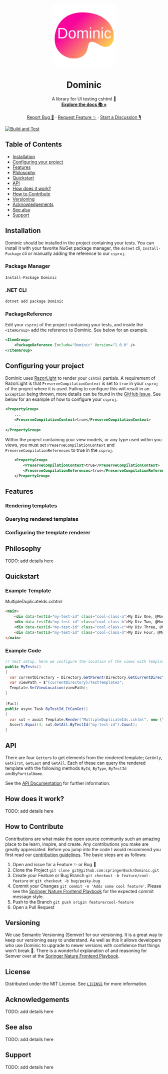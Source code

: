 <p align="center">
  <a href="https://github.com/springerBuck/Dominic">
    <img src="images/logo.png" alt="Dominic Logo" height="200" width="200">
  </a>

  <h1 align="center">Dominic</h1>

  <p align="center">
    A library for UI testing cshtml 🧪
    <br />
    <a href="https://github.com/springerBuck/Dominic"><strong>Explore the docs 📚 »</strong></a>
    <br />
    <br />
    <a href="https://github.com/springerBuck/Dominic/issues">Report Bug 🐛</a>
    ·
    <a href="https://github.com/springerBuck/Dominic/issues">Request Feature ✨</a>
    ·
    <a href="https://github.com/springerBuck/Dominic/discussions">Start a Discussion 🎙</a>
  </p>
</p>

[![Build and Test](https://github.com/springerBuck/Dominic/actions/workflows/build-and-test.yml/badge.svg)](https://github.com/springerBuck/Dominic/actions/workflows/build-and-test.yml)

## Table of Contents
 - [Installation](#installation)
 - [Configuring your project](#configuring-your-project)
 - [Features](#features)
 - [Philosophy](#philosophy)
 - [Quickstart](#quickstart)
 - [API](#api)
 - [How does it work?](#how-does-it-work?)
 - [How to Contribute](#how-to-Contribute)
 - [Versioning](#versioning)
 - [Acknowledgements](#acknowledgements)
 - [See also](#see-also)
 - [Support](#support)

## Installation
Dominic should be installed in the project containing your tests. You can install it with your favorite NuGet package manager, the `dotnet` cli, `Install-Package` cli or manually adding the reference to our `csproj`.

### Package Manager
`Install-Package Dominic`
### .NET CLI
`dotnet add package Dominic`
### PackageReference
Edit your `csproj` of the project containing your tests, and inside the `<ItemGroup>` add the reference to Dominic. See below for an example.

```XML
<ItemGroup>
    <PackageReference Include="Dominic" Version="1.0.0" />
</ItemGroup>
```

## Configuring your project
Dominic uses [RazorLight](https://github.com/toddams/RazorLight) to render your `cshtml` partials. A requirement of RazorLight is that `PreserveCompilationContext` is set to `true` in your `csproj` of the project where it is used. Failing to configure this will result in an `Exception` being thrown, more details can be found in the [GitHub Issue](https://github.com/toddams/RazorLight/issues/127). See below for an example of how to configure your `csproj`.

```XML
<PropertyGroup>
    ...
    <PreserveCompilationContext>true</PreserveCompilationContext>
    ...
</PropertyGroup>
```

Within the project containing your view models, or any type used within you views, you must set `PreserveCompilationContext` and `PreserveCompilationReferences` to true in the `csproj`. 

```XML
    <PropertyGroup>
        <PreserveCompilationContext>true</PreserveCompilationContext>
        <PreserveCompilationReferences>true</PreserveCompilationReferences>
    </PropertyGroup>
```

## Features
### Rendering templates

### Querying rendered templates

### Configuring the template renderer

## Philosophy
TODO: add details here

## Quickstart
### Example Template
MultipleDuplicateIds.cshtml
```html
<main>
    <div data-testId="my-test-id" class="cool-class-a">My Div One, @Model.TestText</div>
    <div data-testId="my-test-id" class="cool-class-b">My Div Two, @Model.TestText</div>
    <div data-testId="my-test-id" class="cool-class-c">My Div Three, @Model.TestText</div>
    <div data-testId="my-test-id" class="cool-class-d">My Div Four, @Model.TestText</div>
</main>
```

### Example Code
```cs
// test setup, here we configure the location of the views with Template.SetViewLocation()
public MyTests()
{
  var currentDirectory = Directory.GetParent(Directory.GetCurrentDirectory());
  var viewPath = $"{currentDirectory}/TestTemplates";
  Template.SetViewLocation(viewPath);
}

[Fact]
public async Task ByTestId_ItCanGet()
{
  var sut = await Template.Render("MultipleDuplicateIds.cshtml", new {TestText = "Hello World"});
  Assert.Equal(4, sut.GetAll.ByTestId("my-test-id").Count);
}
```


## API
There are four `Getter`s to get elements from the rendered template; `GetOnly`, `GetFirst`, `GetLast` and `GetAll`. Each of these can query the rendered template with the following methods `ById`, `ByType`, `ByTestId` and`ByPartialName`. 

See the [API Documentation](API.md) for further information.

## How does it work?
TODO: add details here

## How to Contribute
Contributions are what make the open source community such an amazing place to be learn, inspire, and create. Any contributions you make are greatly appreciated. Before you jump into the code I would recommend you first read our [contribution guidelines](CONTRIBUTING.md). The basic steps are as follows:

1. Open and issue for a Feature ✨ or Bug 🐛
1. Clone the Project `git clone git@github.com:springerBuck/Dominic.git`
1. Create your Feature or Bug Branch `git checkout -b feature/cool-feature` or `git checkout -b bug/pesky-bug`
1. Commit your Changes `git commit -m 'Adds some cool feature'`. Please see the [Springer Nature Frontend Playbook](https://github.com/springernature/frontend-playbook/blob/main/git/git.md#commit-messages) for the expected commit message style.
1. Push to the Branch `git push origin feature/cool-feature`
1. Open a Pull Request

## Versioning
We use Semantic Versioning (Semver) for our versioning. It is a great way to keep our versioning easy to understand. As well as this it allows developers who use Dominic to upgrade to newer versions with confidence that things won't break 🙂. There is a wonderful explanation of and reasoning for Semver over at the [Springer Nature Frontend Playbook](https://github.com/springernature/frontend-playbook/blob/main/git/semver.md).

## License
Distributed under the MIT License. See [`LICENSE`](LICENSE.md) for more information.

## Acknowledgements
TODO: add details here

## See also
TODO: add details here

## Support
TODO: add details here